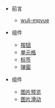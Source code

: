 * 前言

  * [wuli-mpvue](README.md)

* 组件
  * [按钮](/common/button.md)
  * [单元格](/common/cell.md)
  * [标签](/common/tag.md)
  * [弹窗](/common/popup.md)

* 组件
  * [图片预览](/libs/photoPreview.md)
  * [图片滑动](/libs/swiperPreview.md)
